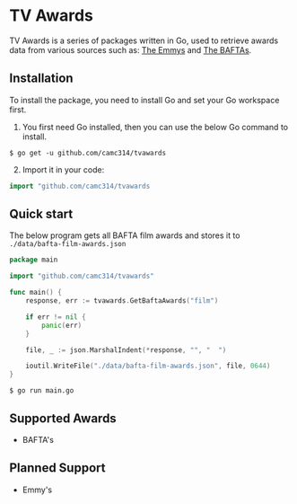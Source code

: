 # TV Awards

TV Awards is a series of packages written in Go, used to retrieve awards data from various sources such as: [The Emmys](emmys.com) and [The BAFTAs](bafta.org).

## Installation

To install the package, you need to install Go and set your Go workspace first.

1. You first need Go installed, then you can use the below Go command to install.

```
$ go get -u github.com/camc314/tvawards
```

2. Import it in your code:

```go
import "github.com/camc314/tvawards
```

## Quick start

The below program gets all BAFTA film awards and stores it to `./data/bafta-film-awards.json`

```go
package main

import "github.com/camc314/tvawards"

func main() {
    response, err := tvawards.GetBaftaAwards("film")

    if err != nil {
        panic(err)
    }

    file, _ := json.MarshalIndent(*response, "", "  ")

    ioutil.WriteFile("./data/bafta-film-awards.json", file, 0644)
}
```

```
$ go run main.go
```

## Supported Awards

- BAFTA's

## Planned Support

- Emmy's
